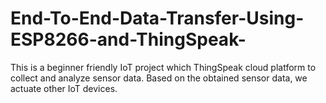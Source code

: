 # End-To-End-Data-Transfer-Using-ESP8266-and-ThingSpeak-
This is a beginner friendly IoT project which ThingSpeak cloud platform to collect and analyze sensor data. Based on the obtained sensor data, we actuate other IoT devices.
